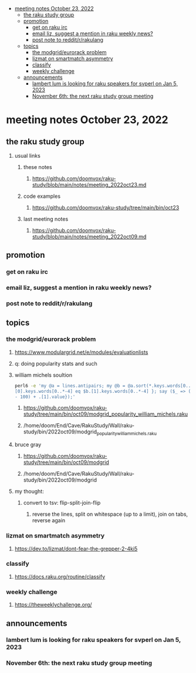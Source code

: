 - [meeting notes October 23, 2022](#org2c65803)
  - [the raku study group](#orgc892507)
  - [promotion](#org0d37888)
    - [get on raku irc](#org88cd6e4)
    - [email liz, suggest a mention in raku weekly news?](#org31725eb)
    - [post note to reddit/r/rakulang](#org346584b)
  - [topics](#orgae35a41)
    - [the modgrid/eurorack problem](#orgfe0b259)
    - [lizmat on smartmatch asymmetry](#orgc485e79)
    - [classify](#org4297fd6)
    - [weekly challenge](#org17463a9)
  - [announcements](#org39cd1d9)
    - [lambert lum is looking for raku speakers for svperl on Jan 5, 2023](#org05d7f44)
    - [November 6th: the next raku study group meeting](#org96832e7)


<a id="org2c65803"></a>

# meeting notes October 23, 2022


<a id="orgc892507"></a>

## the raku study group

1.  usual links

    1.  these notes
    
        1.  <https://github.com/doomvox/raku-study/blob/main/notes/meeting_2022oct23.md>
    
    2.  code examples
    
        1.  <https://github.com/doomvox/raku-study/tree/main/bin/oct23>
    
    3.  last meeting notes
    
        1.  <https://github.com/doomvox/raku-study/blob/main/notes/meeting_2022oct09.md>


<a id="org0d37888"></a>

## promotion


<a id="org88cd6e4"></a>

### get on raku irc


<a id="org31725eb"></a>

### email liz, suggest a mention in raku weekly news?


<a id="org346584b"></a>

### post note to reddit/r/rakulang


<a id="orgae35a41"></a>

## topics


<a id="orgfe0b259"></a>

### the modgrid/eurorack problem

1.  <https://www.modulargrid.net/e/modules/evaluationlists>

2.  q: doing popularity stats and such

3.  william michels soultion

    ```sh
    perl6 -e 'my @a = lines.antipairs; my @b = @a.sort(*.keys.words[0..*-3]).rotor(2 => -1); my @c; do for @b -> $b { @c.push($b) if $b.
    [0].keys.words[0..*-4] eq $b.[1].keys.words[0..*-4] }; say ($_ => (.[0].value - 100) + .[1].value).antipairs for @c.sort( { (.[0].value
    - 100) + .[1].value});'
    ```
    
    1.  <https://github.com/doomvox/raku-study/tree/main/bin/oct09/modgrid_popularity_william_michels.raku>
    
    2.  /home/doom/End/Cave/RakuStudy/Wall/raku-study/bin/2022oct09/modgrid<sub>popularity</sub><sub>william</sub><sub>michels.raku</sub>

4.  bruce gray

    1.  <https://github.com/doomvox/raku-study/tree/main/bin/oct09/modgrid>
    
    2.  /home/doom/End/Cave/RakuStudy/Wall/raku-study/bin/2022oct09/modgrid

5.  my thought:

    1.  convert to tsv: flip-split-join-flip
    
        1.  reverse the lines, split on whitespace (up to a limit), join on tabs, reverse again


<a id="orgc485e79"></a>

### lizmat on smartmatch asymmetry

1.  <https://dev.to/lizmat/dont-fear-the-grepper-2-4ki5>


<a id="org4297fd6"></a>

### classify

1.  <https://docs.raku.org/routine/classify>


<a id="org17463a9"></a>

### weekly challenge

1.  <https://theweeklychallenge.org/>


<a id="org39cd1d9"></a>

## announcements


<a id="org05d7f44"></a>

### lambert lum is looking for raku speakers for svperl on Jan 5, 2023


<a id="org96832e7"></a>

### November 6th: the next raku study group meeting
